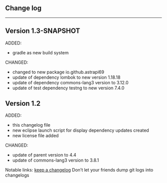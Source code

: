 ## Change log
----------------------

Version 1.3-SNAPSHOT
-------------

ADDED:

- gradle as new build system

CHANGED:

- changed to new package io.github.astrapi69
- update of dependency lombok to new version 1.18.18
- update of dependency commons-lang3 version to 3.12.0
- update of test dependency testng to new version 7.4.0

Version 1.2
-------------

ADDED:
 
- this changelog file
- new eclipse launch script for display dependency updates created
- new license file added

CHANGED:

- update of parent version to 4.4
- update of commons-lang3 version to 3.8.1

Notable links:
[keep a changelog](http://keepachangelog.com/en/1.0.0/) Don’t let your friends dump git logs into changelogs
